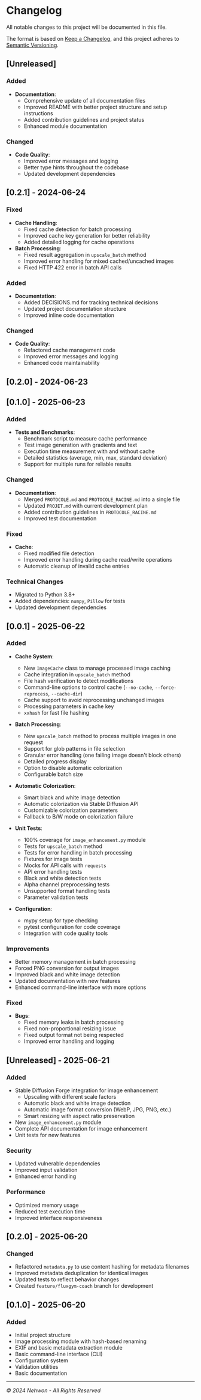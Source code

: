 # Changelog

All notable changes to this project will be documented in this file.

The format is based on [Keep a Changelog](https://keepachangelog.com/en/1.0.0/),
and this project adheres to [Semantic Versioning](https://semver.org/spec/v2.0.0.html).

## [Unreleased]

### Added
- **Documentation**:
  - Comprehensive update of all documentation files
  - Improved README with better project structure and setup instructions
  - Added contribution guidelines and project status
  - Enhanced module documentation

### Changed
- **Code Quality**:
  - Improved error messages and logging
  - Better type hints throughout the codebase
  - Updated development dependencies

## [0.2.1] - 2024-06-24

### Fixed
- **Cache Handling**:
  - Fixed cache detection for batch processing
  - Improved cache key generation for better reliability
  - Added detailed logging for cache operations
- **Batch Processing**:
  - Fixed result aggregation in `upscale_batch` method
  - Improved error handling for mixed cached/uncached images
  - Fixed HTTP 422 error in batch API calls

### Added
- **Documentation**:
  - Added DECISIONS.md for tracking technical decisions
  - Updated project documentation structure
  - Improved inline code documentation

### Changed
- **Code Quality**:
  - Refactored cache management code
  - Improved error messages and logging
  - Enhanced code maintainability

## [0.2.0] - 2024-06-23

## [0.1.0] - 2025-06-23

### Added
- **Tests and Benchmarks**:
  - Benchmark script to measure cache performance
  - Test image generation with gradients and text
  - Execution time measurement with and without cache
  - Detailed statistics (average, min, max, standard deviation)
  - Support for multiple runs for reliable results

### Changed
- **Documentation**:
  - Merged `PROTOCOLE.md` and `PROTOCOLE_RACINE.md` into a single file
  - Updated `PROJET.md` with current development plan
  - Added contribution guidelines in `PROTOCOLE_RACINE.md`
  - Improved test documentation

### Fixed
- **Cache**:
  - Fixed modified file detection
  - Improved error handling during cache read/write operations
  - Automatic cleanup of invalid cache entries

### Technical Changes
- Migrated to Python 3.8+
- Added dependencies: `numpy`, `Pillow` for tests
- Updated development dependencies

## [0.0.1] - 2025-06-22

### Added
- **Cache System**:
  - New `ImageCache` class to manage processed image caching
  - Cache integration in `upscale_batch` method
  - File hash verification to detect modifications
  - Command-line options to control cache (`--no-cache`, `--force-reprocess`, `--cache-dir`)
  - Cache support to avoid reprocessing unchanged images
  - Processing parameters in cache key
  - `xxhash` for fast file hashing

- **Batch Processing**:
  - New `upscale_batch` method to process multiple images in one request
  - Support for glob patterns in file selection
  - Granular error handling (one failing image doesn't block others)
  - Detailed progress display
  - Option to disable automatic colorization
  - Configurable batch size

- **Automatic Colorization**:
  - Smart black and white image detection
  - Automatic colorization via Stable Diffusion API
  - Customizable colorization parameters
  - Fallback to B/W mode on colorization failure

- **Unit Tests**:
  - 100% coverage for `image_enhancement.py` module
  - Tests for `upscale_batch` method
  - Tests for error handling in batch processing
  - Fixtures for image tests
  - Mocks for API calls with `requests`
  - API error handling tests
  - Black and white detection tests
  - Alpha channel preprocessing tests
  - Unsupported format handling tests
  - Parameter validation tests

- **Configuration**:
  - mypy setup for type checking
  - pytest configuration for code coverage
  - Integration with code quality tools

### Improvements
- Better memory management in batch processing
- Forced PNG conversion for output images
- Improved black and white image detection
- Updated documentation with new features
- Enhanced command-line interface with more options

### Fixed
- **Bugs**:
  - Fixed memory leaks in batch processing
  - Fixed non-proportional resizing issue
  - Fixed output format not being respected
  - Improved error handling and logging

## [Unreleased] - 2025-06-21

### Added
- Stable Diffusion Forge integration for image enhancement
  - Upscaling with different scale factors
  - Automatic black and white image detection
  - Automatic image format conversion (WebP, JPG, PNG, etc.)
  - Smart resizing with aspect ratio preservation
- New `image_enhancement.py` module
- Complete API documentation for image enhancement
- Unit tests for new features

### Security
- Updated vulnerable dependencies
- Improved input validation
- Enhanced error handling

### Performance
- Optimized memory usage
- Reduced test execution time
- Improved interface responsiveness

## [0.2.0] - 2025-06-20

### Changed
- Refactored `metadata.py` to use content hashing for metadata filenames
- Improved metadata deduplication for identical images
- Updated tests to reflect behavior changes
- Created `feature/fluxgym-coach` branch for development

## [0.1.0] - 2025-06-20

### Added
- Initial project structure
- Image processing module with hash-based renaming
- EXIF and basic metadata extraction module
- Basic command-line interface (CLI)
- Configuration system
- Validation utilities
- Basic documentation

---
*© 2024 Nehwon - All Rights Reserved*
